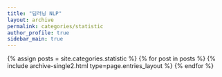 ```yaml
---
title: "딥러닝 NLP"
layout: archive
permalink: categories/statistic
author_profile: true
sidebar_main: true
---
```


{% assign posts = site.categories.statistic %}
{% for post in posts %} {% include archive-single2.html type=page.entries_layout %} {% endfor %}